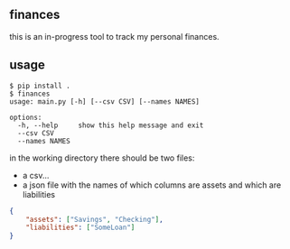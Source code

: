 ## finances

this is an in-progress tool to track my personal finances.

## usage

```console
$ pip install .
$ finances
usage: main.py [-h] [--csv CSV] [--names NAMES]

options:
  -h, --help     show this help message and exit
  --csv CSV
  --names NAMES
```

in the working directory there should be two files:
* a csv...
* a json file with the names of which columns are assets and which are liabilities


```json
{
    "assets": ["Savings", "Checking"],
    "liabilities": ["SomeLoan"]
}
```
